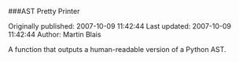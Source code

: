 ###AST Pretty Printer

Originally published: 2007-10-09 11:42:44
Last updated: 2007-10-09 11:42:44
Author: Martin Blais

A function that outputs a human-readable version of a Python AST.